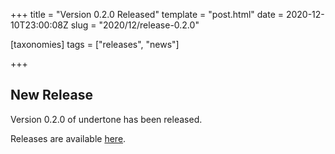 +++
title = "Version 0.2.0 Released"
template = "post.html"
date = 2020-12-10T23:00:08Z
slug = "2020/12/release-0.2.0"

[taxonomies]
tags = ["releases", "news"]

+++

## New Release

Version 0.2.0 of undertone has been released.

Releases are available [here](https://github.com/ut-proj/undertone/tags).
